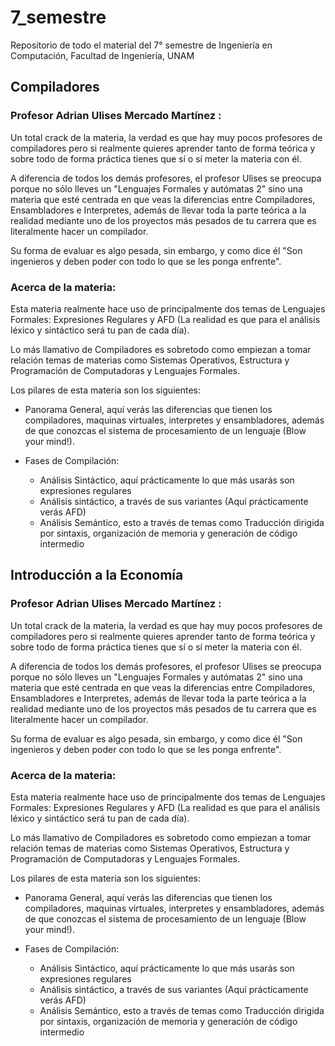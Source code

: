 # 7_semestre

Repositorio de todo el material del 7° semestre de Ingeniería en Computación, Facultad de Ingeniería, UNAM


## Compiladores

### Profesor Adrian Ulises Mercado Martínez : 

Un total crack de la materia, la verdad es que hay muy pocos profesores de compiladores pero si realmente quieres aprender tanto de forma teórica y sobre todo de forma práctica tienes que sí o sí meter la materia con él.

A diferencia de todos los demás profesores, el profesor Ulises se preocupa porque no sólo lleves un "Lenguajes Formales y autómatas 2" sino una materia que esté centrada en que veas la diferencias entre Compiladores, Ensambladores e Interpretes, además de llevar toda la parte teórica a la realidad mediante uno de los proyectos más pesados de tu carrera que es literalmente hacer un compilador.

Su forma de evaluar es algo pesada, sin embargo, y como dice él "Son ingenieros y deben poder con todo lo que se les ponga enfrente".

### Acerca de la materia:

Esta materia realmente hace uso de principalmente dos temas de Lenguajes Formales: Expresiones Regulares y AFD (La realidad es que para el análisis léxico y sintáctico será tu pan de cada día).

Lo más llamativo de Compiladores es sobretodo como empiezan a tomar relación temas de materias como Sistemas Operativos, Estructura y Programación de Computadoras y Lenguajes Formales.

Los pilares de esta materia son los siguientes:
- Panorama General, aquí verás las diferencias que tienen los compiladores, maquinas virtuales, interpretes y ensambladores, además de que conozcas el sistema de procesamiento de un lenguaje (Blow your mind!).

- Fases de Compilación:
    - Análisis Sintáctico, aquí prácticamente lo que más usarás son expresiones regulares
    - Análisis sintáctico, a través de sus variantes (Aquí prácticamente verás AFD)
    - Análisis Semántico, esto a través de temas como Traducción dirigida por sintaxis, organización de memoria y generación de código intermedio


## Introducción a la Economía

### Profesor Adrian Ulises Mercado Martínez : 

Un total crack de la materia, la verdad es que hay muy pocos profesores de compiladores pero si realmente quieres aprender tanto de forma teórica y sobre todo de forma práctica tienes que sí o sí meter la materia con él.

A diferencia de todos los demás profesores, el profesor Ulises se preocupa porque no sólo lleves un "Lenguajes Formales y autómatas 2" sino una materia que esté centrada en que veas la diferencias entre Compiladores, Ensambladores e Interpretes, además de llevar toda la parte teórica a la realidad mediante uno de los proyectos más pesados de tu carrera que es literalmente hacer un compilador.

Su forma de evaluar es algo pesada, sin embargo, y como dice él "Son ingenieros y deben poder con todo lo que se les ponga enfrente".

### Acerca de la materia:

Esta materia realmente hace uso de principalmente dos temas de Lenguajes Formales: Expresiones Regulares y AFD (La realidad es que para el análisis léxico y sintáctico será tu pan de cada día).

Lo más llamativo de Compiladores es sobretodo como empiezan a tomar relación temas de materias como Sistemas Operativos, Estructura y Programación de Computadoras y Lenguajes Formales.

Los pilares de esta materia son los siguientes:
- Panorama General, aquí verás las diferencias que tienen los compiladores, maquinas virtuales, interpretes y ensambladores, además de que conozcas el sistema de procesamiento de un lenguaje (Blow your mind!).

- Fases de Compilación:
    - Análisis Sintáctico, aquí prácticamente lo que más usarás son expresiones regulares
    - Análisis sintáctico, a través de sus variantes (Aquí prácticamente verás AFD)
    - Análisis Semántico, esto a través de temas como Traducción dirigida por sintaxis, organización de memoria y generación de código intermedio
